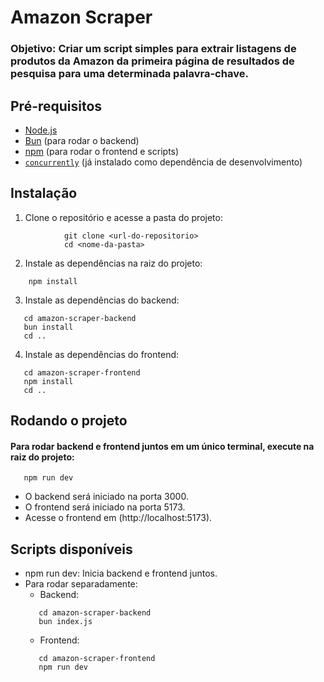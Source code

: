 # Amazon Scraper

### Objetivo:  Criar um script simples para extrair listagens de produtos da Amazon da primeira página de resultados de pesquisa para uma determinada palavra-chave.

## Pré-requisitos

- [Node.js](https://nodejs.org/)
- [Bun](https://bun.sh/) (para rodar o backend)
- [npm](https://www.npmjs.com/) (para rodar o frontend e scripts)
- [`concurrently`](https://www.npmjs.com/package/concurrently) (já instalado como dependência de desenvolvimento)

## Instalação

1. Clone o repositório e acesse a pasta do projeto:
```
            git clone <url-do-repositorio>
            cd <nome-da-pasta>
```

2.	Instale as dependências na raiz do projeto:
```
    npm install
```
3.	Instale as dependências do backend:
```
   cd amazon-scraper-backend
   bun install
   cd ..
```
4.	Instale as dependências do frontend:
```
   cd amazon-scraper-frontend
   npm install
   cd ..
```

## Rodando o projeto
#### Para rodar backend e frontend juntos em um único terminal, execute na raiz do projeto:
```
   npm run dev
```

* O backend será iniciado na porta 3000.
* O frontend será iniciado na porta 5173.
* Acesse o frontend em (http://localhost:5173).

## Scripts disponíveis
* npm run dev: Inicia backend e frontend juntos.
* Para rodar separadamente:
   * Backend:
   ```
      cd amazon-scraper-backend
      bun index.js
   ```
   * Frontend:
   ```
      cd amazon-scraper-frontend
      npm run dev
  ```